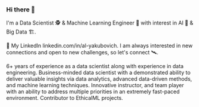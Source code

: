### Hi there 👋
I'm a Data Scientist 🕵️ & Machine Learning Engineer 👷 with interest in AI 🤖 & Big Data 🏗️.  

💼 My LinkedIn linkedin.com/in/al-yakubovich. I am always interested in new connections and open to new challenges, so let's connect 🛰️. 



6+ years of experience as a data scientist along with experience in data engineering. Business-minded data scientist with a demonstrated ability to deliver valuable insights via data analytics, advanced data-driven methods, and machine learning techniques. Innovative instructor, and team player with an ability to address multiple priorities in an extremely fast-paced environment. Contributor to EthicalML projects.


<!--
**al-yakubovich/al-yakubovich** is a ✨ _special_ ✨ repository because its `README.md` (this file) appears on your GitHub profile.
/ML/DL/NLP/CV/RL


https://github.com/ikatyang/emoji-cheat-sheet/blob/master/README.md

-->
